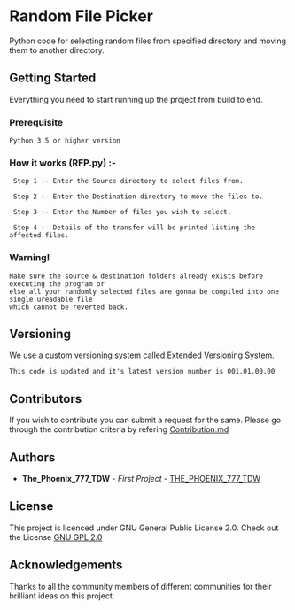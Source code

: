 # Random File Picker
Python code for selecting random files from specified directory and moving them to another directory.

## Getting Started 
Everything you need to start running up the project from build to end.

### Prerequisite
~~~
Python 3.5 or higher version
~~~

### How it works (RFP.py) :-
~~~
 Step 1 :- Enter the Source directory to select files from.
 
 Step 2 :- Enter the Destination directory to move the files to.
 
 Step 3 :- Enter the Number of files you wish to select.
 
 Step 4 :- Details of the transfer will be printed listing the affected files.
~~~

### Warning!
~~~
Make sure the source & destination folders already exists before executing the program or 
else all your randomly selected files are gonna be compiled into one single ureadable file 
which cannot be reverted back.
~~~

## Versioning
We use a custom versioning system called Extended Versioning System.
~~~
This code is updated and it's latest version number is 001.01.00.00
~~~

## Contributors
If you wish to contribute you can submit a request for the same. 
Please go through the contribution criteria by refering [Contribution.md](https://github.com/THE-PHOENIX-777-TDW/Random-File-Picker/blob/master/CONTRIBUTING.md)

## Authors
* **The_Phoenix_777_TDW** - *First Project* - [THE_PHOENIX_777_TDW](https://github.com/THE-PHOENIX-777-TDW)

## License
This project is licenced under GNU General Public License 2.0. 
Check out the License [GNU GPL 2.0](https://github.com/THE-PHOENIX-777-TDW/Random-File-Picker/blob/master/LICENSE)

## Acknowledgements
Thanks to all the community members of different communities for their brilliant ideas on this project.

